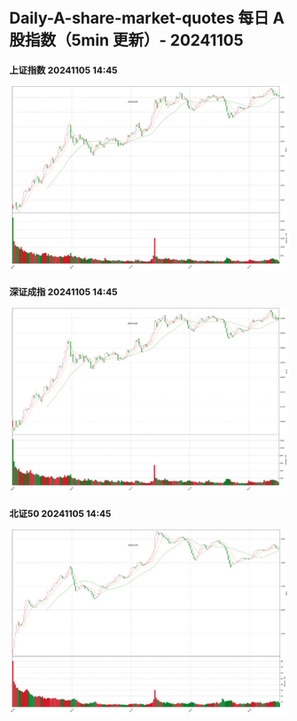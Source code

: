 
# Daily-A-share-market-quotes 每日 A 股指数（5min 更新）- 20241105

### 上证指数 20241105 14:45
![](./fig/2024/11/20241105-sh000001.png)

### 深证成指 20241105 14:45
![](./fig/2024/11/20241105-sz399001.png)

### 北证50 20241105 14:45
![](./fig/2024/11/20241105-bj899050.png)
